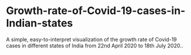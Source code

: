 # Growth-rate-of-Covid-19-cases-in-Indian-states
A simple, easy-to-interpret visualization of the growth rate of Covid-19 cases in different states of India from 22nd April 2020 to 18th July 2020..

